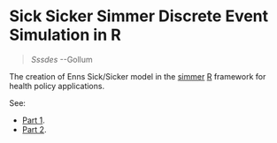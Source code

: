 # Sick Sicker Simmer Discrete Event Simulation in R

> _Sssdes_ --Gollum

The creation of Enns Sick/Sicker model in the [simmer](https://cran.r-project.org/package=simmer) [R](https://www.r-project.org/) framework for health policy applications. 

See:

* [Part 1](http://htmlpreview.github.io/?https://github.com/spgarbet/sick_sicker_des/master/Sick_Sicker_Simmer_DES.html).
* [Part 2](http://htmlpreview.github.io/?https://github.com/spgarbet/sick_sicker_des/master/Sick_Sicker_Simmer_Constrained.html).